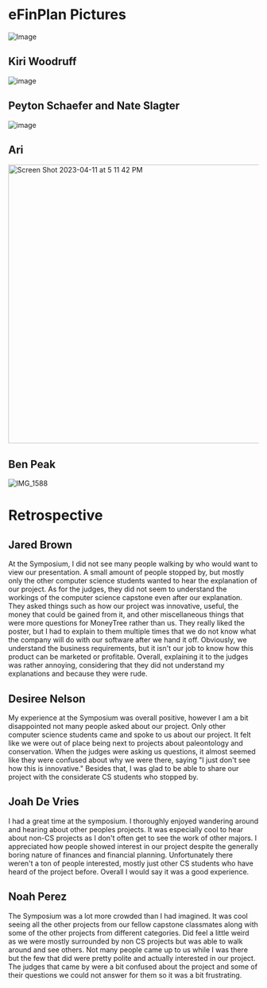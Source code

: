 # eFinPlan Pictures

![Image](https://user-images.githubusercontent.com/46658947/231314396-a77bec71-74dc-46b5-81d0-e4106b86fc3c.jpeg)


## Kiri Woodruff
![image](https://user-images.githubusercontent.com/70241666/231283247-f553e57a-8b00-45cb-bb6d-8f37625497cf.png)

## Peyton Schaefer and Nate Slagter
![image](https://user-images.githubusercontent.com/70241666/231283342-8fb2eaff-07a0-40f2-b531-2953780f3b90.png)

## Ari
<img width="561" alt="Screen Shot 2023-04-11 at 5 11 42 PM" src="https://user-images.githubusercontent.com/97753108/231289637-8aa5d249-6ed7-4d9b-982e-834402ffff60.png">

## Ben Peak
![IMG_1588](https://user-images.githubusercontent.com/89539278/231310243-69b47313-8c01-4ab9-8d7d-34a219a9c310.jpg)

# Retrospective

## Jared Brown
At the Symposium, I did not see many people walking by who would want to view our presentation. A small amount of people stopped by, but mostly only the other computer science students wanted to hear the explanation of our project. 
As for the judges, they did not seem to understand the workings of the computer science capstone even after our explanation. They asked things such as how our project was innovative, useful, the money that could be gained from it, and other miscellaneous things that were more questions for MoneyTree rather than us.
They really liked the poster, but I had to explain to them multiple times that we do not know what the company will do with our software after we hand it off. Obviously, we understand the business requirements, but it isn't our job to know how this product can be marketed or profitable. Overall, explaining it to the judges was rather annoying, considering that they did not understand my explanations and because they were rude.

## Desiree Nelson
My experience at the Symposium was overall positive, however I am a bit disappointed not many people asked about our project. Only other computer science students came and spoke to us about our project. It felt like we were out of place being next to projects about paleontology and conservation. When the judges were asking us questions, it almost seemed like they were confused about why we were there, saying "I just don't see how this is innovative." Besides that, I was glad to be able to share our project with the considerate CS students who stopped by. 

## Joah De Vries
I had a great time at the symposium. I thoroughly enjoyed wandering around and hearing about other peoples projects. It was especially cool to hear about non-CS projects as I don't often get to see the work of other majors. I appreciated how people showed interest in our project despite the generally boring nature of finances and financial planning. Unfortunately there weren't a ton of people interested, mostly just other CS students who have heard of the project before. Overall I would say it was a good experience.

## Noah Perez
The Symposium was a lot more crowded than I had imagined. It was cool seeing all the other projects from our fellow capstone classmates along with some of the other projects from different categories. Did feel a little weird as we were mostly surrounded by non CS projects but was able to walk around and see others. Not many people came up to us while I was there but the few that did were pretty polite and actually interested in our project. The  judges that came by were a bit confused about the project and some of their questions we could not answer for them so it was a bit frustrating.
